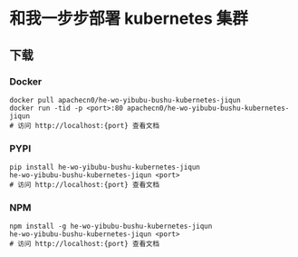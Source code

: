 # 和我一步步部署 kubernetes 集群

## 下载

### Docker

```
docker pull apachecn0/he-wo-yibubu-bushu-kubernetes-jiqun
docker run -tid -p <port>:80 apachecn0/he-wo-yibubu-bushu-kubernetes-jiqun
# 访问 http://localhost:{port} 查看文档
```

### PYPI

```
pip install he-wo-yibubu-bushu-kubernetes-jiqun
he-wo-yibubu-bushu-kubernetes-jiqun <port>
# 访问 http://localhost:{port} 查看文档
```

### NPM

```
npm install -g he-wo-yibubu-bushu-kubernetes-jiqun
he-wo-yibubu-bushu-kubernetes-jiqun <port>
# 访问 http://localhost:{port} 查看文档
```